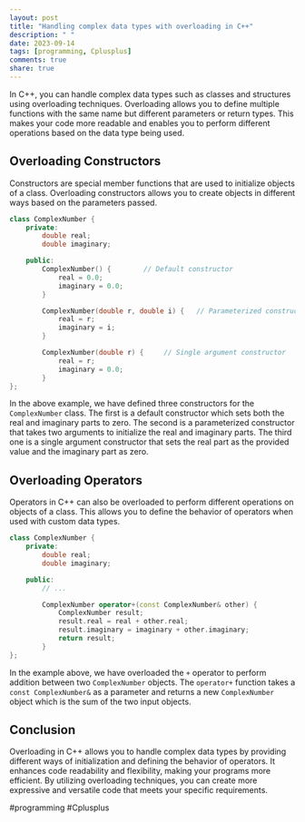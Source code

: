 ```yaml
---
layout: post
title: "Handling complex data types with overloading in C++"
description: " "
date: 2023-09-14
tags: [programming, Cplusplus]
comments: true
share: true
---
```


In C++, you can handle complex data types such as classes and structures using overloading techniques. Overloading allows you to define multiple functions with the same name but different parameters or return types. This makes your code more readable and enables you to perform different operations based on the data type being used.

## Overloading Constructors

Constructors are special member functions that are used to initialize objects of a class. Overloading constructors allows you to create objects in different ways based on the parameters passed.

```cpp
class ComplexNumber {
    private:
        double real;
        double imaginary;

    public:
        ComplexNumber() {        // Default constructor
            real = 0.0;
            imaginary = 0.0;
        }

        ComplexNumber(double r, double i) {   // Parameterized constructor
            real = r;
            imaginary = i;
        }

        ComplexNumber(double r) {     // Single argument constructor
            real = r;
            imaginary = 0.0;
        }
};
```

In the above example, we have defined three constructors for the `ComplexNumber` class. The first is a default constructor which sets both the real and imaginary parts to zero. The second is a parameterized constructor that takes two arguments to initialize the real and imaginary parts. The third one is a single argument constructor that sets the real part as the provided value and the imaginary part as zero.

## Overloading Operators

Operators in C++ can also be overloaded to perform different operations on objects of a class. This allows you to define the behavior of operators when used with custom data types.

```cpp
class ComplexNumber {
    private:
        double real;
        double imaginary;

    public:
        // ...

        ComplexNumber operator+(const ComplexNumber& other) {
            ComplexNumber result;
            result.real = real + other.real;
            result.imaginary = imaginary + other.imaginary;
            return result;
        }
};
```

In the example above, we have overloaded the `+` operator to perform addition between two `ComplexNumber` objects. The `operator+` function takes a `const ComplexNumber&` as a parameter and returns a new `ComplexNumber` object which is the sum of the two input objects.

## Conclusion

Overloading in C++ allows you to handle complex data types by providing different ways of initialization and defining the behavior of operators. It enhances code readability and flexibility, making your programs more efficient. By utilizing overloading techniques, you can create more expressive and versatile code that meets your specific requirements.

#programming #Cplusplus